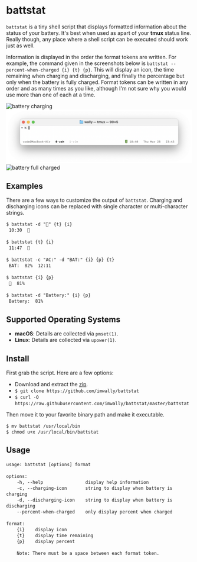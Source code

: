 # battstat

`battstat` is a tiny shell script that displays formatted information about the status of your battery. It's best when used as apart of your __tmux__ status line. Really though, any place where a shell script can be executed should work just as well.

Information is displayed in the order the format tokens are written. For example, the command given in the screenshots below is `battstat --percent-when-charged {i} {t} {p}`. This will display an icon, the time remaining when charging and discharging, and finally the percentage but only when the battery is fully charged. Format tokens can be written in any order and as many times as you like, although I'm not sure why you would use more than one of each at a time.

![battery charging](https://github.com/imwally/battstat/raw/master/img/charging.png)
![battery discharging](https://github.com/imwally/battstat/raw/master/img/discharging.png)
![battery full charged](https://github.com/imwally/battstat/raw/master/img/charged.png)

## Examples

There are a few ways to customize the output of `battstat`. Charging and discharging icons can be replaced with single character or multi-character strings.

```
$ battstat -d "🍕" {t} {i}
 10:30  🍕

$ battstat {t} {i}
 11:47  🔋

$ battstat -c "AC:" -d "BAT:" {i} {p} {t}
 BAT:  82%  12:11

$ battstat {i} {p}    
 🔋  81%

$ battstat -d "Battery:" {i} {p}
 Battery:  81%
```

## Supported Operating Systems

* __macOS__: Details are collected via `pmset(1)`.
* __Linux__: Details are collected via `upower(1)`.

## Install

First grab the script. Here are a few options:

* Download and extract the [zip](https://github.com/imwally/battstat/archive/master.zip).
* `$ git clone https://github.com/imwally/battstat`
* `$ curl -O https://raw.githubusercontent.com/imwally/battstat/master/battstat`

Then move it to your favorite binary path and make it executable.

```
$ mv battstat /usr/local/bin
$ chmod u+x /usr/local/bin/battstat
```

## Usage

```
usage: battstat [options] format

options:
    -h, --help                display help information
    -c, --charging-icon       string to display when battery is charging
    -d, --discharging-icon    string to display when battery is discharging
    --percent-when-charged    only display percent when charged

format:
    {i}    display icon
    {t}    display time remaining
    {p}    display percent

    Note: There must be a space between each format token.
```